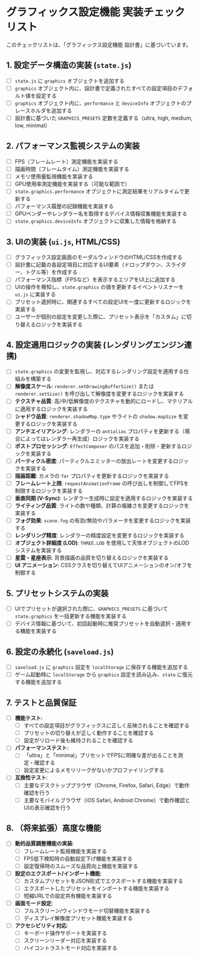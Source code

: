 # グラフィックス設定機能 実装チェックリスト

このチェックリストは、「グラフィックス設定機能 設計書」に基づいています。

## 1. 設定データ構造の実装 (`state.js`)
- [ ] `state.js` に `graphics` オブジェクトを追加する
- [ ] `graphics` オブジェクト内に、設計書で定義されたすべての設定項目のデフォルト値を設定する
- [ ] `graphics` オブジェクト内に、`performance` と `deviceInfo` オブジェクトのプレースホルダを追加する
- [ ] 設計書に基づいた `GRAPHICS_PRESETS` 定数を定義する（ultra, high, medium, low, minimal）

## 2. パフォーマンス監視システムの実装
- [ ] FPS（フレームレート）測定機能を実装する
- [ ] 描画時間（フレームタイム）測定機能を実装する
- [ ] メモリ使用量監視機能を実装する
- [ ] GPU使用率測定機能を実装する（可能な範囲で）
- [ ] `state.graphics.performance` オブジェクトに測定結果をリアルタイムで更新する
- [ ] パフォーマンス履歴の記録機能を実装する
- [ ] GPUベンダーやレンダラー名を取得するデバイス情報収集機能を実装する
- [ ] `state.graphics.deviceInfo` オブジェクトに収集した情報を格納する

## 3. UIの実装 (`ui.js`, HTML/CSS)
- [ ] グラフィックス設定画面のモーダルウィンドウのHTML/CSSを作成する
- [ ] 設計書に記載の各設定項目に対応するUI要素（ドロップダウン、スライダー、トグル等）を作成する
- [ ] パフォーマンス指標（FPSなど）を表示するエリアをUI上に追加する
- [ ] UIの操作を検知し、`state.graphics` の値を更新するイベントリスナーを `ui.js` に実装する
- [ ] プリセット選択時に、関連するすべての設定UIを一度に更新するロジックを実装する
- [ ] ユーザーが個別の設定を変更した際に、プリセット表示を「カスタム」に切り替えるロジックを実装する

## 4. 設定適用ロジックの実装 (レンダリングエンジン連携)
- [ ] `state.graphics` の変更を監視し、対応するレンダリング設定を適用する仕組みを構築する
- [ ] **解像度スケール**: `renderer.setDrawingBufferSize()` または `renderer.setSize()` を呼び出して解像度を変更するロジックを実装する
- [ ] **テクスチャ品質**: 高/中/低解像度のテクスチャを動的にロードし、マテリアルに適用するロジックを実装する
- [ ] **シャドウ品質**: `renderer.shadowMap.type` やライトの `shadow.mapSize` を変更するロジックを実装する
- [ ] **アンチエイリアシング**: レンダラーの `antialias` プロパティを更新する（場合によってはレンダラー再生成）ロジックを実装する
- [ ] **ポストプロセッシング**: `EffectComposer` のパスを追加・削除・更新するロジックを実装する
- [ ] **パーティクル密度**: パーティクルエミッターの放出レートを変更するロジックを実装する
- [ ] **描画距離**: カメラの `far` プロパティを更新するロジックを実装する
- [ ] **フレームレート上限**: `requestAnimationFrame` の呼び出しを制御してFPSを制限するロジックを実装する
- [ ] **垂直同期 (V-Sync)**: レンダラー生成時に設定を適用するロジックを実装する
- [ ] **ライティング品質**: ライトの数や種類、計算の複雑さを変更するロジックを実装する
- [ ] **フォグ効果**: `scene.fog` の有効/無効やパラメータを変更するロジックを実装する
- [ ] **レンダリング精度**: レンダラーの精度設定を変更するロジックを実装する
- [ ] **オブジェクト詳細度 (LOD)**: `THREE.LOD` を使用して天体オブジェクトのLODシステムを実装する
- [ ] **星雲・星座表示**: 背景描画の品質を切り替えるロジックを実装する
- [ ] **UI アニメーション**: CSSクラスを切り替えてUIアニメーションのオン/オフを制御する

## 5. プリセットシステムの実装
- [ ] UIでプリセットが選択された際に、`GRAPHICS_PRESETS` に基づいて `state.graphics` を一括更新する機能を実装する
- [ ] デバイス情報に基づいて、初回起動時に推奨プリセットを自動選択・適用する機能を実装する

## 6. 設定の永続化 (`saveload.js`)
- [ ] `saveload.js` に `graphics` 設定を `localStorage` に保存する機能を追加する
- [ ] ゲーム起動時に `localStorage` から `graphics` 設定を読み込み、`state` に復元する機能を追加する

## 7. テストと品質保証
- [ ] **機能テスト**:
    - [ ] すべての設定項目がグラフィックスに正しく反映されることを確認する
    - [ ] プリセットの切り替えが正しく動作することを確認する
    - [ ] 設定がリロード後も維持されることを確認する
- [ ] **パフォーマンステスト**:
    - [ ] 「ultra」と「minimal」プリセットでFPSに明確な差が出ることを測定・確認する
    - [ ] 設定変更によるメモリリークがないかプロファイリングする
- [ ] **互換性テスト**:
    - [ ] 主要なデスクトップブラウザ（Chrome, Firefox, Safari, Edge）で動作確認を行う
    - [ ] 主要なモバイルブラウザ（iOS Safari, Android Chrome）で動作確認とUIの表示確認を行う

## 8. （将来拡張）高度な機能
- [ ] **動的品質調整機能の実装**:
    - [ ] フレームレート監視機能を実装する
    - [ ] FPS低下検知時の自動設定下げ機能を実装する
    - [ ] 設定復帰時のスムーズな品質向上機能を実装する
- [ ] **設定のエクスポート/インポート機能**:
    - [ ] カスタムプリセットをJSON形式でエクスポートする機能を実装する
    - [ ] エクスポートしたプリセットをインポートする機能を実装する
    - [ ] 短縮URLでの設定共有機能を実装する
- [ ] **画面モード設定**:
    - [ ] フルスクリーン/ウィンドウモード切替機能を実装する
    - [ ] ディスプレイ解像度プリセット機能を実装する
- [ ] **アクセシビリティ対応**:
    - [ ] キーボード操作サポートを実装する
    - [ ] スクリーンリーダー対応を実装する
    - [ ] ハイコントラストモード対応を実装する
